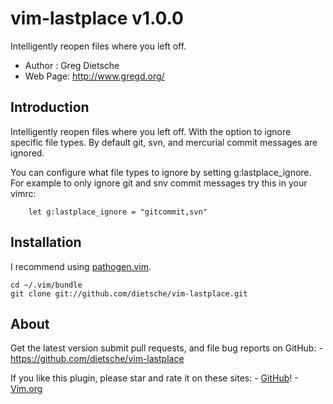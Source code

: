 # vim-lastplace v1.0.0
Intelligently reopen files where you left off.

- Author  :  Greg Dietsche
- Web Page: http://www.gregd.org/

## Introduction

Intelligently reopen files where you left off. With the option to
ignore specific file types. By default git, svn, and mercurial
commit messages are ignored.

You can configure what file types to ignore by setting g:lastplace_ignore.
For example to only ignore git and snv commit messages try this in your vimrc:

        let g:lastplace_ignore = "gitcommit,svn"

## Installation
I recommend using [pathogen.vim](https://github.com/tpope/vim-pathogen).

    cd ~/.vim/bundle
    git clone git://github.com/dietsche/vim-lastplace.git

## About

Get the latest version submit pull requests, and file bug reports on GitHub:
        - https://github.com/dietsche/vim-lastplace

If you like this plugin, please star and rate it on these sites:
    - [GitHub](https://github.com/dietsche/vim-lastplace)!
    - [Vim.org](http://www.vim.org/scripts/script.php?script_id=5090)

